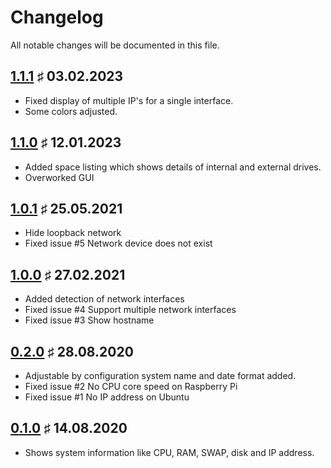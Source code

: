 # Changelog

All notable changes will be documented in this file.

<a name="v1.1.1"></a>
## [1.1.1](https://github.com/bloodhunterd/motd/releases/tag/1.1.1) &#9839; 03.02.2023

* Fixed display of multiple IP's for a single interface.
* Some colors adjusted.

<a name="v1.1.0"></a>
## [1.1.0](https://github.com/bloodhunterd/motd/releases/tag/1.1.0) &#9839; 12.01.2023

* Added space listing which shows details of internal and external drives.
* Overworked GUI

<a name="v1.0.1"></a>
## [1.0.1](https://github.com/bloodhunterd/motd/releases/tag/1.0.1) &#9839; 25.05.2021

* Hide loopback network
* Fixed issue #5 Network device does not exist

<a name="v1.0.0"></a>
## [1.0.0](https://github.com/bloodhunterd/motd/releases/tag/1.0.0) &#9839; 27.02.2021

* Added detection of network interfaces
* Fixed issue #4 Support multiple network interfaces
* Fixed issue #3 Show hostname

<a name="v0.2.0"></a>
## [0.2.0](https://github.com/bloodhunterd/motd/releases/tag/0.2.0) &#9839; 28.08.2020

* Adjustable by configuration system name and date format added.
* Fixed issue #2 No CPU core speed on Raspberry Pi
* Fixed issue #1 No IP address on Ubuntu

<a name="v0.1.0"></a>
## [0.1.0](https://github.com/bloodhunterd/motd/releases/tag/0.1.0) &#9839; 14.08.2020

* Shows system information like CPU, RAM, SWAP, disk and IP address.

